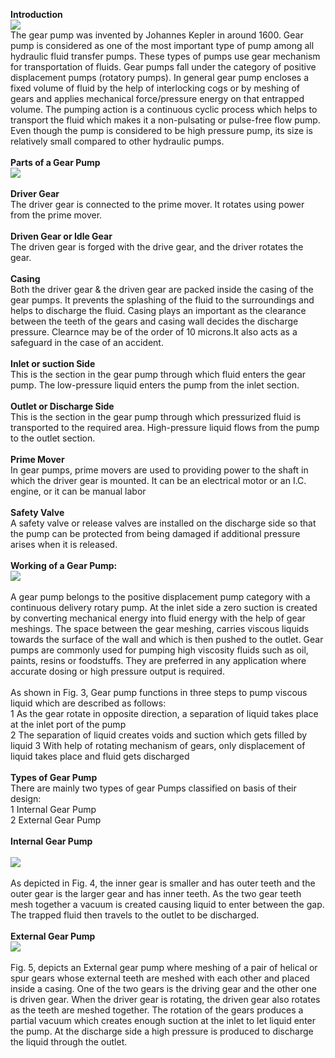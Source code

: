 <b>Introduction</b><br>
<image src="images/image1.PNG"><br>
The gear pump was invented by Johannes Kepler in around 1600. Gear pump is considered as one of the most important type of pump among all hydraulic fluid transfer pumps. These types of pumps use gear mechanism for transportation of fluids. Gear pumps fall under the category of positive displacement pumps (rotatory pumps). In general gear pump encloses a fixed volume of fluid by the help of interlocking cogs or by meshing of gears and applies mechanical force/pressure energy on that entrapped volume. The pumping action is a continuous cyclic process which helps to transport the fluid which makes it a non-pulsating or pulse-free flow pump. Even though the pump is considered to be high pressure pump, its size is relatively small compared to other hydraulic pumps. <br><br>
<b>Parts of a Gear Pump</b><br>
<image src="images/image2.PNG"><br><br>
<b>	Driver Gear</b><br>
The driver gear is connected to the prime mover. It rotates using power from the prime mover.<br><br>
<b>	Driven Gear or Idle Gear</b><br>
The driven gear is forged with the drive gear, and the driver rotates the gear.<br><br>
<b>	Casing</b><br>
Both the driver gear & the driven gear are packed inside the casing of the gear pumps. It prevents the splashing of the fluid to the surroundings and helps to discharge the fluid. Casing plays an important as the clearance between the teeth of the gears and casing wall decides the discharge pressure. Clearnce may be of the order of 10 microns.It also acts as a safeguard in the case of an accident.<br><br>
<b>	Inlet or suction Side </b><br>
This is the section in the gear pump through which fluid enters the gear pump. The low-pressure liquid enters the pump from the inlet section.<br><br>
<b>Outlet or Discharge Side</b><br>
This is the section in the gear pump through which pressurized fluid is transported to the required area. High-pressure liquid flows from the pump to the outlet section.<br><br>
<b>Prime Mover</b><br>
In gear pumps, prime movers are used to providing power to the shaft in which the driver gear is mounted. It can be an electrical motor or an I.C. engine, or it can be manual labor<br><br>
<b>Safety Valve</b><br>
A safety valve or release valves are installed on the discharge side so that the pump can be protected from being damaged if additional pressure arises when it is released.<br><br>
<b>Working of a Gear Pump:</b><br>
<image src="images/image3.PNG"><br><br>
A gear pump belongs to the positive displacement pump category with a continuous delivery rotary pump. At the inlet side a zero suction is created by converting mechanical energy into fluid energy with the help of gear meshings. The space between the gear meshing, carries viscous liquids towards the surface of the wall and which is then pushed to the outlet. Gear pumps are commonly used for pumping high viscosity fluids such as oil, paints, resins or foodstuffs. They are preferred in any application where accurate dosing or high pressure output is required.<br><br>
As shown in Fig. 3, Gear pump functions in three steps to pump viscous liquid which are described as follows:<br>
1	As the gear rotate in opposite direction, a separation of liquid takes place at the inlet port of the pump<br>
2	The separation of liquid creates voids and suction which gets filled by liquid
3	With help of rotating mechanism of gears, only displacement of liquid takes place and fluid gets discharged<br><br>
<b>Types of Gear Pump</b><br>
There are mainly two types of gear Pumps classified on basis of their design:<br>
1	Internal Gear Pump<br>
2	External Gear Pump<br><br>
<b>	Internal Gear Pump</b><br><br>
<image src="images/image4.PNG"><br><br>
As depicted in Fig. 4, the inner gear is smaller and has outer teeth and the outer gear is the larger gear and has inner teeth. As the two gear teeth mesh together a vacuum is created causing liquid to enter between the gap. The trapped fluid then travels to the outlet to be discharged.<br><br>
<b>	External Gear Pump</b><br>
<image src="images/image5.PNG"><br><br>
Fig. 5, depicts an External gear pump where meshing of a pair of helical or spur gears whose external teeth are meshed with each other and placed inside a casing. One of the two gears is the driving gear and the other one is driven gear. When the driver gear is rotating, the driven gear also rotates as the teeth are meshed together. The rotation of the gears produces a partial vacuum which creates enough suction at the inlet to let liquid enter the pump. At the discharge side a high pressure is produced to discharge the liquid through the outlet. 

